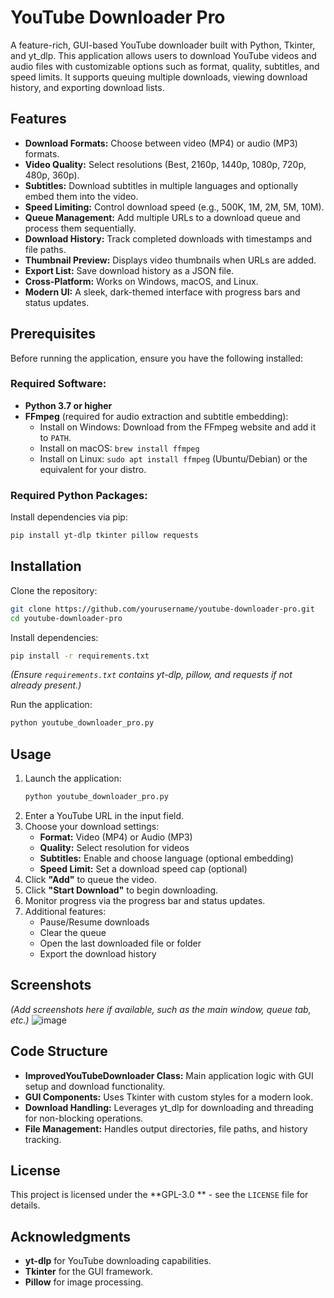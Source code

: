 # YouTube Downloader Pro

A feature-rich, GUI-based YouTube downloader built with Python, Tkinter, and yt_dlp. This application allows users to download YouTube videos and audio files with customizable options such as format, quality, subtitles, and speed limits. It supports queuing multiple downloads, viewing download history, and exporting download lists.

## Features
- **Download Formats:** Choose between video (MP4) or audio (MP3) formats.
- **Video Quality:** Select resolutions (Best, 2160p, 1440p, 1080p, 720p, 480p, 360p).
- **Subtitles:** Download subtitles in multiple languages and optionally embed them into the video.
- **Speed Limiting:** Control download speed (e.g., 500K, 1M, 2M, 5M, 10M).
- **Queue Management:** Add multiple URLs to a download queue and process them sequentially.
- **Download History:** Track completed downloads with timestamps and file paths.
- **Thumbnail Preview:** Displays video thumbnails when URLs are added.
- **Export List:** Save download history as a JSON file.
- **Cross-Platform:** Works on Windows, macOS, and Linux.
- **Modern UI:** A sleek, dark-themed interface with progress bars and status updates.

## Prerequisites
Before running the application, ensure you have the following installed:

### Required Software:
- **Python 3.7 or higher**
- **FFmpeg** (required for audio extraction and subtitle embedding):
  - Install on Windows: Download from the FFmpeg website and add it to `PATH`.
  - Install on macOS: `brew install ffmpeg`
  - Install on Linux: `sudo apt install ffmpeg` (Ubuntu/Debian) or the equivalent for your distro.

### Required Python Packages:
Install dependencies via pip:
```bash
pip install yt-dlp tkinter pillow requests
```

## Installation
Clone the repository:
```bash
git clone https://github.com/yourusername/youtube-downloader-pro.git
cd youtube-downloader-pro
```
Install dependencies:
```bash
pip install -r requirements.txt
```
*(Ensure `requirements.txt` contains yt-dlp, pillow, and requests if not already present.)*

Run the application:
```bash
python youtube_downloader_pro.py
```

## Usage
1. Launch the application:
   ```bash
   python youtube_downloader_pro.py
   ```
2. Enter a YouTube URL in the input field.
3. Choose your download settings:
   - **Format:** Video (MP4) or Audio (MP3)
   - **Quality:** Select resolution for videos
   - **Subtitles:** Enable and choose language (optional embedding)
   - **Speed Limit:** Set a download speed cap (optional)
4. Click **"Add"** to queue the video.
5. Click **"Start Download"** to begin downloading.
6. Monitor progress via the progress bar and status updates.
7. Additional features:
   - Pause/Resume downloads
   - Clear the queue
   - Open the last downloaded file or folder
   - Export the download history

## Screenshots
*(Add screenshots here if available, such as the main window, queue tab, etc.)*
![image](https://github.com/user-attachments/assets/2db61f18-6cf7-415a-8bd1-28bae174c632)

## Code Structure
- **ImprovedYouTubeDownloader Class:** Main application logic with GUI setup and download functionality.
- **GUI Components:** Uses Tkinter with custom styles for a modern look.
- **Download Handling:** Leverages yt_dlp for downloading and threading for non-blocking operations.
- **File Management:** Handles output directories, file paths, and history tracking.



## License
This project is licensed under the **GPL-3.0 ** - see the `LICENSE` file for details.

## Acknowledgments
- **yt-dlp** for YouTube downloading capabilities.
- **Tkinter** for the GUI framework.
- **Pillow** for image processing.

